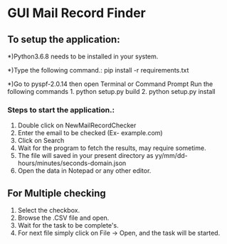 # GUI Mail Record Finder
## To setup the application:

*)Python3.6.8 needs to be installed in your system.

*)Type the following command.: pip install -r requirements.txt

*)Go to pyspf-2.0.14 then open Terminal or Command Prompt
Run the following commands
	1.  python setup.py build
	2.  python setup.py install

### Steps to start the application.:
1. Double click on NewMailRecordChecker
2. Enter the email to be checked (Ex- example.com)
3. Click on Search
4. Wait for the program to fetch the results, may require sometime.
5. The file will saved in your present directory as yy/mm/dd-hours/minutes/seconds-domain.json
6. Open the data in Notepad or any other editor. 

## For Multiple checking
1. Select the checkbox.
2. Browse the .CSV file and open.
3. Wait for the task to be complete's.
4. For next file simply click on File -> Open, and the task will be started.
